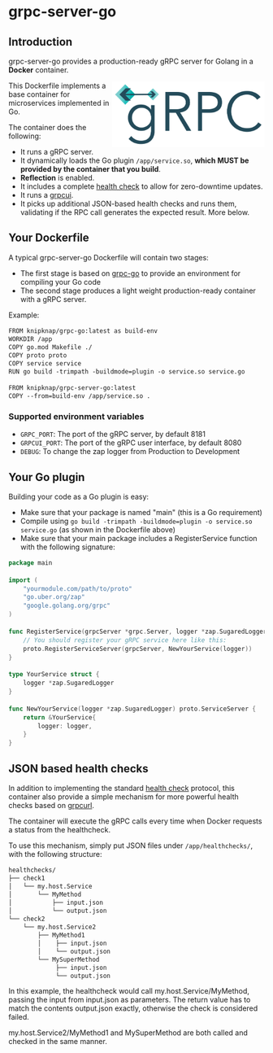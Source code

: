 # grpc-server-go

## Introduction

grpc-server-go provides a production-ready gRPC server for Golang in a **Docker** container.

<img src="./assets/grpc-logo.svg" width="300px" align="right">

This Dockerfile implements a base container for microservices implemented in Go.

The container does the following:

- It runs a gRPC server.
- It dynamically loads the Go plugin `/app/service.so`, **which MUST be provided by the container that you build**.
- **Reflection** is enabled.
- It includes a complete [health check](https://github.com/grpc/grpc/blob/master/doc/health-checking.md) to allow for zero-downtime updates.
- It runs a [grpcui](https://github.com/fullstorydev/grpcui).
- It picks up additional JSON-based health checks and runs them, validating if the RPC call generates the expected result. More below.

## Your Dockerfile

A typical grpc-server-go Dockerfile will contain two stages:

- The first stage is based on [grpc-go](https://github.com/knipknap/grpc-go) to provide an environment for compiling your Go code
- The second stage produces a light weight production-ready container with a gRPC server.

Example:

```
FROM knipknap/grpc-go:latest as build-env
WORKDIR /app
COPY go.mod Makefile ./
COPY proto proto
COPY service service
RUN go build -trimpath -buildmode=plugin -o service.so service.go

FROM knipknap/grpc-server-go:latest
COPY --from=build-env /app/service.so .
```

### Supported environment variables

- `GRPC_PORT`: The port of the gRPC server, by default 8181
- `GRPCUI_PORT`: The port of the gRPC user interface, by default 8080
- `DEBUG`: To change the zap logger from Production to Development

## Your Go plugin

Building your code as a Go plugin is easy:

- Make sure that your package is named "main" (this is a Go requirement)
- Compile using `go build -trimpath -buildmode=plugin -o service.so service.go` (as shown in the Dockerfile above)
- Make sure that your main package includes a RegisterService function with the following signature:

```go
package main

import (
	"yourmodule.com/path/to/proto"
	"go.uber.org/zap"
	"google.golang.org/grpc"
)

func RegisterService(grpcServer *grpc.Server, logger *zap.SugaredLogger) {
	// You should register your gRPC service here like this:
	proto.RegisterServiceServer(grpcServer, NewYourService(logger))
}

type YourService struct {
	logger *zap.SugaredLogger
}

func NewYourService(logger *zap.SugaredLogger) proto.ServiceServer {
	return &YourService{
		logger: logger,
	}
}
```

## JSON based health checks

In addition to implementing the standard [health check](https://github.com/grpc/grpc/blob/master/doc/health-checking.md)
protocol, this container also provide a simple mechanism for more powerful health checks
based on [grpcurl](https://github.com/fullstorydev/grpcurl).

The container will execute the gRPC calls every time when Docker requests a status from the
healthcheck.

To use this mechanism, simply put JSON files under `/app/healthchecks/`, with the following
structure:

```
healthchecks/
├── check1
│   └── my.host.Service
│       └── MyMethod
│           ├── input.json
│           └── output.json
└── check2
    └── my.host.Service2
        ├── MyMethod1
        │    ├── input.json
        │    └── output.json
        └── MySuperMethod
             ├── input.json
             └── output.json
```

In this example, the healthcheck would call my.host.Service/MyMethod, passing the input
from input.json as parameters. The return value has to match the contents output.json
exactly, otherwise the check is considered failed.

my.host.Service2/MyMethod1 and MySuperMethod are both called and checked in the same
manner.

